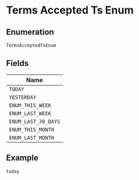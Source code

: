 
# Terms Accepted Ts Enum

## Enumeration

`TermsAcceptedTsEnum`

## Fields

| Name |
|  --- |
| `TODAY` |
| `YESTERDAY` |
| `ENUM_THIS_WEEK` |
| `ENUM_LAST_WEEK` |
| `ENUM_LAST_30_DAYS` |
| `ENUM_THIS_MONTH` |
| `ENUM_LAST_MONTH` |

## Example

```
today
```

